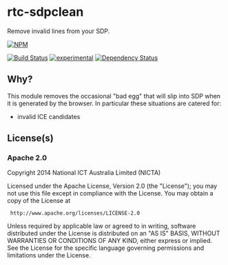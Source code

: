 # rtc-sdpclean

Remove invalid lines from your SDP.


[![NPM](https://nodei.co/npm/rtc-sdpclean.png)](https://nodei.co/npm/rtc-sdpclean/)

[![Build Status](https://img.shields.io/travis/rtc-io/rtc-sdpclean.svg?branch=master)](https://travis-ci.org/rtc-io/rtc-sdpclean) [![experimental](https://img.shields.io/badge/stability-experimental-red.svg)](https://github.com/dominictarr/stability#experimental) [![Dependency Status](https://david-dm.org/rtc-io/rtc-sdpclean.svg)](https://david-dm.org/rtc-io/rtc-sdpclean) 

## Why?

This module removes the occasional "bad egg" that will slip into SDP when it
is generated by the browser.  In particular these situations are catered for:

- invalid ICE candidates

## License(s)

### Apache 2.0

Copyright 2014 National ICT Australia Limited (NICTA)

   Licensed under the Apache License, Version 2.0 (the "License");
   you may not use this file except in compliance with the License.
   You may obtain a copy of the License at

     http://www.apache.org/licenses/LICENSE-2.0

   Unless required by applicable law or agreed to in writing, software
   distributed under the License is distributed on an "AS IS" BASIS,
   WITHOUT WARRANTIES OR CONDITIONS OF ANY KIND, either express or implied.
   See the License for the specific language governing permissions and
   limitations under the License.
